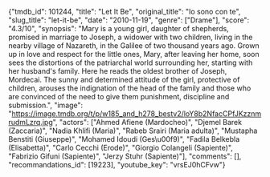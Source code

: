 {"tmdb_id": 101244, "title": "Let It Be", "original_title": "Io sono con te", "slug_title": "let-it-be", "date": "2010-11-19", "genre": ["Drame"], "score": "4.3/10", "synopsis": "Mary is a young girl, daughter of shepherds, promised in marriage to Joseph, a widower with two children, living in the nearby village of Nazareth, in the Galilee of two thousand years ago. Grown up in love and respect for the little ones, Mary, after leaving her home, soon sees the distortions of the patriarchal world surrounding her, starting with her husband's family. Here he reads the oldest brother of Joseph, Mordecai. The sunny and determined attitude of the girl, protective of children, arouses the indignation of the head of the family and those who are convinced of the need to give them punishment, discipline and submission.", "image": "https://image.tmdb.org/t/p/w185_and_h278_bestv2/loY8b2NfacCPfJKzznmrudmLzrq.jpg", "actors": ["Ahmed Afiene (Mardocheo)", "Djemel Barek (Zaccaria)", "Nadia Khlifi (Maria)", "Rabeb Srairi (Maria adulta)", "Mustapha Benstiti (Giuseppe)", "Mohamed Idoudi (Ges\u00f9)", "Fadila Belkebla (Elisabetta)", "Carlo Cecchi (Erode)", "Giorgio Colangeli (Sapiente)", "Fabrizio Gifuni (Sapiente)", "Jerzy Stuhr (Sapiente)"], "comments": [], "recommandations_id": [19223], "youtube_key": "vrsEJ0hCFvw"}